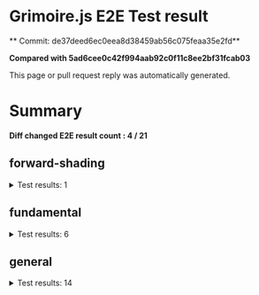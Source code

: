 # Grimoire.js E2E Test result

** Commit: de37deed6ec0eea8d38459ab56c075feaa35e2fd**

**Compared with 5ad6cee0c42f994aab92c0f11c8ee2bf31fcab03**

This page or pull request reply was automatically generated.

# Summary

**Diff changed E2E result count : 4 / 21**



## forward-shading

<details>
    <summary>Test results: 1</summary>

<details>
    <summary>0:forward-shading/pbr-rougness-metallic[PASSED] -- (load: 4058 / waitFor: )</summary>





<img src="https://149-108731811-gh.circle-artifacts.com/0/tmp/circle-artifacts.8AJ5WAl/diff/forward-shadingpbr-rougness-metallic.png"/>




<a href="http://jsrun.it/kyasbal/gCfn3#fundamental&#x3D;staging-de37deed6ec0eea8d38459ab56c075feaa35e2fd">OPEN</a>



<details>
    <summary>Logs</summary>

```
log:%cGrimoire.js v0.21.1
plugins:

  1 : grimoirejs-math@1.15.1
  2 : grimoirejs-fundamental@0.30.0beta5
  3 : grimoirejs-forward-shading@1.10.1

To suppress this message,please inject a line &quot;gr.debug &#x3D; false;&quot; on the initializing timing. color:#44F;font-weight:bold;
```

</details>

<details>
    <summary>Meta</summary>


|Key|Value|
|:-:|:-:|
|config|[object Object]|
|loadTime|4058|
|logs|[object Object]|
|diffTestResult|true|
|url|http://jsrun.it/kyasbal/gCfn3#fundamental&#x3D;staging-de37deed6ec0eea8d38459ab56c075feaa35e2fd|


</details>

<details>
    <summary>Config</summary>


|Key|Value|
|:-:|:-:|
|url|http://jsrun.it/kyasbal/gCfn3|
|timeout|100000|
|waitFor||
|width|640|
|height|480|
|threshold|3%|
|shift|2|
|group|forward-shading|
|name|pbr-rougness-metallic|


</details>


</details>


---

 

</details>


## fundamental

<details>
    <summary>Test results: 6</summary>

<details>
    <summary>0:fundamental/texture-direction[PASSED] -- (load: 5001 / waitFor: )</summary>





<img src="https://149-108731811-gh.circle-artifacts.com/1/tmp/circle-artifacts.RIon8ci/diff/fundamentaltexture-direction.png"/>




<a href="https://codepen.io/kyasbal-1994/debug/gXMBJV#fundamental&#x3D;staging-de37deed6ec0eea8d38459ab56c075feaa35e2fd">OPEN</a>



<details>
    <summary>Logs</summary>

```
log:%cGrimoire.js v0.21.1
plugins:

  1 : grimoirejs-math@1.15.1
  2 : grimoirejs-fundamental@0.30.0beta5

To suppress this message,please inject a line &quot;gr.debug &#x3D; false;&quot; on the initializing timing. color:#44F;font-weight:bold;
```

</details>

<details>
    <summary>Meta</summary>


|Key|Value|
|:-:|:-:|
|config|[object Object]|
|loadTime|5001|
|logs|[object Object]|
|diffTestResult|true|
|url|https://codepen.io/kyasbal-1994/debug/gXMBJV#fundamental&#x3D;staging-de37deed6ec0eea8d38459ab56c075feaa35e2fd|


</details>

<details>
    <summary>Config</summary>


|Key|Value|
|:-:|:-:|
|url|https://codepen.io/kyasbal-1994/debug/gXMBJV|
|timeout|100000|
|waitFor||
|width|640|
|height|480|
|threshold|3%|
|shift|2|
|group|fundamental|
|name|texture-direction|


</details>


</details>


---


<details>
    <summary>1:fundamental/uv[PASSED] -- (load: 3165 / waitFor: )</summary>





<img src="https://149-108731811-gh.circle-artifacts.com/2/tmp/circle-artifacts.LdSj3BN/diff/fundamentaluv.png"/>




<a href="https://codepen.io/kyasbal-1994/debug/vWXLLK#fundamental&#x3D;staging-de37deed6ec0eea8d38459ab56c075feaa35e2fd">OPEN</a>



<details>
    <summary>Logs</summary>

```
log:%cGrimoire.js v0.21.1
plugins:

  1 : grimoirejs-math@1.15.1
  2 : grimoirejs-fundamental@0.30.0beta5

To suppress this message,please inject a line &quot;gr.debug &#x3D; false;&quot; on the initializing timing. color:#44F;font-weight:bold;
```

</details>

<details>
    <summary>Meta</summary>


|Key|Value|
|:-:|:-:|
|config|[object Object]|
|loadTime|3165|
|logs|[object Object]|
|diffTestResult|true|
|url|https://codepen.io/kyasbal-1994/debug/vWXLLK#fundamental&#x3D;staging-de37deed6ec0eea8d38459ab56c075feaa35e2fd|


</details>

<details>
    <summary>Config</summary>


|Key|Value|
|:-:|:-:|
|url|https://codepen.io/kyasbal-1994/debug/vWXLLK|
|timeout|100000|
|waitFor||
|width|640|
|height|480|
|threshold|3%|
|shift|2|
|group|fundamental|
|name|uv|


</details>


</details>


---


<details>
    <summary>2:fundamental/normal[PASSED] -- (load: 3759 / waitFor: )</summary>





<img src="https://149-108731811-gh.circle-artifacts.com/3/tmp/circle-artifacts.buS4bs1/diff/fundamentalnormal.png"/>




<a href="https://codepen.io/kyasbal-1994/debug/RjGroo#fundamental&#x3D;staging-de37deed6ec0eea8d38459ab56c075feaa35e2fd">OPEN</a>



<details>
    <summary>Logs</summary>

```
log:%cGrimoire.js v0.21.1
plugins:

  1 : grimoirejs-math@1.15.1
  2 : grimoirejs-fundamental@0.30.0beta5

To suppress this message,please inject a line &quot;gr.debug &#x3D; false;&quot; on the initializing timing. color:#44F;font-weight:bold;
```

</details>

<details>
    <summary>Meta</summary>


|Key|Value|
|:-:|:-:|
|config|[object Object]|
|loadTime|3759|
|logs|[object Object]|
|diffTestResult|true|
|url|https://codepen.io/kyasbal-1994/debug/RjGroo#fundamental&#x3D;staging-de37deed6ec0eea8d38459ab56c075feaa35e2fd|


</details>

<details>
    <summary>Config</summary>


|Key|Value|
|:-:|:-:|
|url|https://codepen.io/kyasbal-1994/debug/RjGroo|
|timeout|100000|
|waitFor||
|width|640|
|height|480|
|threshold|3%|
|shift|2|
|group|fundamental|
|name|normal|


</details>


</details>


---


<details>
    <summary>3:fundamental/canvasFollowRelative[PASSED] -- (load: 1383 / waitFor: )</summary>





<img src="https://149-108731811-gh.circle-artifacts.com/0/tmp/circle-artifacts.8AJ5WAl/diff/fundamentalcanvasFollowRelative.png"/>




<a href="https://codepen.io/kyasbal-1994/debug/bf323f6b9725ceb75f0865d6dddd68b9#fundamental&#x3D;staging-de37deed6ec0eea8d38459ab56c075feaa35e2fd">OPEN</a>



<details>
    <summary>Logs</summary>

```
log:%cGrimoire.js v0.21.1
plugins:

  1 : grimoirejs-math@1.15.1
  2 : grimoirejs-fundamental@0.30.0beta5

To suppress this message,please inject a line &quot;gr.debug &#x3D; false;&quot; on the initializing timing. color:#44F;font-weight:bold;
```

</details>

<details>
    <summary>Meta</summary>


|Key|Value|
|:-:|:-:|
|config|[object Object]|
|loadTime|1383|
|logs|[object Object]|
|diffTestResult|true|
|url|https://codepen.io/kyasbal-1994/debug/bf323f6b9725ceb75f0865d6dddd68b9#fundamental&#x3D;staging-de37deed6ec0eea8d38459ab56c075feaa35e2fd|


</details>

<details>
    <summary>Config</summary>


|Key|Value|
|:-:|:-:|
|url|https://codepen.io/kyasbal-1994/debug/bf323f6b9725ceb75f0865d6dddd68b9|
|timeout|100000|
|waitFor||
|width|640|
|height|480|
|threshold|3%|
|shift|2|
|group|fundamental|
|name|canvasFollowRelative|


</details>


</details>


---


<details>
    <summary>4:fundamental/canvasConsiderBorder[PASSED] -- (load: 1334 / waitFor: )</summary>





<img src="https://149-108731811-gh.circle-artifacts.com/1/tmp/circle-artifacts.RIon8ci/diff/fundamentalcanvasConsiderBorder.png"/>




<a href="https://codepen.io/kyasbal-1994/debug/d448653295e3678bdbbc626bf9192f79#fundamental&#x3D;staging-de37deed6ec0eea8d38459ab56c075feaa35e2fd">OPEN</a>



<details>
    <summary>Logs</summary>

```
log:%cGrimoire.js v0.21.1
plugins:

  1 : grimoirejs-math@1.15.1
  2 : grimoirejs-fundamental@0.30.0beta5

To suppress this message,please inject a line &quot;gr.debug &#x3D; false;&quot; on the initializing timing. color:#44F;font-weight:bold;
```

</details>

<details>
    <summary>Meta</summary>


|Key|Value|
|:-:|:-:|
|config|[object Object]|
|loadTime|1334|
|logs|[object Object]|
|diffTestResult|true|
|url|https://codepen.io/kyasbal-1994/debug/d448653295e3678bdbbc626bf9192f79#fundamental&#x3D;staging-de37deed6ec0eea8d38459ab56c075feaa35e2fd|


</details>

<details>
    <summary>Config</summary>


|Key|Value|
|:-:|:-:|
|url|https://codepen.io/kyasbal-1994/debug/d448653295e3678bdbbc626bf9192f79|
|timeout|100000|
|waitFor||
|width|640|
|height|480|
|threshold|3%|
|shift|2|
|group|fundamental|
|name|canvasConsiderBorder|


</details>


</details>


---


<details>
    <summary>5:fundamental/dynamicParentSizeChange[PASSED] -- (load: 1511 / waitFor: )</summary>





<img src="https://149-108731811-gh.circle-artifacts.com/2/tmp/circle-artifacts.LdSj3BN/diff/fundamentaldynamicParentSizeChange.png"/>




<a href="https://codepen.io/kyasbal-1994/debug/074bef092e7a50ed3e33fe7c75c923e6#fundamental&#x3D;staging-de37deed6ec0eea8d38459ab56c075feaa35e2fd">OPEN</a>



<details>
    <summary>Logs</summary>

```
log:%cGrimoire.js v0.21.1
plugins:

  1 : grimoirejs-math@1.15.1
  2 : grimoirejs-fundamental@0.30.0beta5

To suppress this message,please inject a line &quot;gr.debug &#x3D; false;&quot; on the initializing timing. color:#44F;font-weight:bold;
```

</details>

<details>
    <summary>Meta</summary>


|Key|Value|
|:-:|:-:|
|config|[object Object]|
|loadTime|1511|
|logs|[object Object]|
|diffTestResult|true|
|url|https://codepen.io/kyasbal-1994/debug/074bef092e7a50ed3e33fe7c75c923e6#fundamental&#x3D;staging-de37deed6ec0eea8d38459ab56c075feaa35e2fd|


</details>

<details>
    <summary>Config</summary>


|Key|Value|
|:-:|:-:|
|url|https://codepen.io/kyasbal-1994/debug/074bef092e7a50ed3e33fe7c75c923e6|
|timeout|100000|
|waitFor||
|width|640|
|height|480|
|threshold|3%|
|shift|2|
|group|fundamental|
|name|dynamicParentSizeChange|


</details>


</details>


---

 

</details>


## general

<details>
    <summary>Test results: 14</summary>

<details>
    <summary>0:general/earth[PASSED] -- (load: 2673 / waitFor: )</summary>





<img src="https://149-108731811-gh.circle-artifacts.com/3/tmp/circle-artifacts.buS4bs1/diff/generalearth.png"/>




<a href="http://jsrun.it/cx20/89C8#fundamental&#x3D;staging-de37deed6ec0eea8d38459ab56c075feaa35e2fd">OPEN</a>



<details>
    <summary>Logs</summary>

```
log:%cGrimoire.js v0.20.1
plugins:

  1 : grimoirejs-math@1.15.1
  2 : grimoirejs-fundamental@0.30.4
  3 : grimoirejs-preset-basic@1.11.15
  4 : grimoirejs-forward-shading@1.10.1

To suppress this message,please inject a line &quot;gr.debug &#x3D; false;&quot; on the initializing timing. color:#44F;font-weight:bold;
```

</details>

<details>
    <summary>Meta</summary>


|Key|Value|
|:-:|:-:|
|config|[object Object]|
|loadTime|2673|
|logs|[object Object]|
|diffTestResult|true|
|url|http://jsrun.it/cx20/89C8#fundamental&#x3D;staging-de37deed6ec0eea8d38459ab56c075feaa35e2fd|


</details>

<details>
    <summary>Config</summary>


|Key|Value|
|:-:|:-:|
|url|http://jsrun.it/cx20/89C8|
|timeout|100000|
|waitFor||
|width|640|
|height|480|
|threshold|3%|
|shift|2|
|group|general|
|name|earth|


</details>


</details>


---


<details>
    <summary>1:general/gltf[PASSED] -- (load: 782 / waitFor: )</summary>





<img src="https://149-108731811-gh.circle-artifacts.com/0/tmp/circle-artifacts.8AJ5WAl/diff/generalgltf.png"/>




<a href="http://jsrun.it/cx20/6ojC#fundamental&#x3D;staging-de37deed6ec0eea8d38459ab56c075feaa35e2fd">OPEN</a>



<details>
    <summary>Logs</summary>

```
log:%cGrimoire.js v0.20.0
plugins:

  1 : grimoirejs-math@1.14.6
  2 : grimoirejs-fundamental@0.28.2
  3 : grimoirejs-preset-basic@1.11.3
  4 : grimoirejs-animation@1.2.0
  5 : grimoirejs-forward-shading@1.7.3
  6 : grimoirejs-gltf@2.2.1

To suppress this message,please inject a line &quot;gr.debug &#x3D; false;&quot; on the initializing timing. color:#44F;font-weight:bold;
```

</details>

<details>
    <summary>Meta</summary>


|Key|Value|
|:-:|:-:|
|config|[object Object]|
|loadTime|782|
|logs|[object Object]|
|diffTestResult|true|
|url|http://jsrun.it/cx20/6ojC#fundamental&#x3D;staging-de37deed6ec0eea8d38459ab56c075feaa35e2fd|


</details>

<details>
    <summary>Config</summary>


|Key|Value|
|:-:|:-:|
|url|http://jsrun.it/cx20/6ojC|
|timeout|100000|
|waitFor||
|width|640|
|height|480|
|threshold|3%|
|shift|2|
|group|general|
|name|gltf|


</details>


</details>


---



### 2:general/posteffect\[CHANGED\]

* load: 2508
* waitFor: 





<img src="https://149-108731811-gh.circle-artifacts.com/1/tmp/circle-artifacts.RIon8ci/diff/generalposteffect.png"/>




<a href="http://jsrun.it/cx20/snhP#fundamental&#x3D;staging-de37deed6ec0eea8d38459ab56c075feaa35e2fd">OPEN</a>



<details>
    <summary>Logs</summary>

```
log:%cGrimoire.js v0.19.5
plugins:

  1 : grimoirejs-math@1.14.3
  2 : grimoirejs-fundamental@0.28.2
  3 : grimoirejs-preset-basic@1.11.0

To suppress this message,please inject a line &quot;gr.debug &#x3D; false;&quot; on the initializing timing. color:#44F;font-weight:bold;
```

</details>

<details>
    <summary>Meta</summary>


|Key|Value|
|:-:|:-:|
|config|[object Object]|
|loadTime|2508|
|logs|[object Object]|
|diffTestResult|false|
|url|http://jsrun.it/cx20/snhP#fundamental&#x3D;staging-de37deed6ec0eea8d38459ab56c075feaa35e2fd|


</details>

<details>
    <summary>Config</summary>


|Key|Value|
|:-:|:-:|
|url|http://jsrun.it/cx20/snhP|
|timeout|100000|
|waitFor||
|width|640|
|height|480|
|threshold|3%|
|shift|2|
|group|general|
|name|posteffect|


</details>


---


<details>
    <summary>3:general/primitives[PASSED] -- (load: 2240 / waitFor: )</summary>





<img src="https://149-108731811-gh.circle-artifacts.com/2/tmp/circle-artifacts.LdSj3BN/diff/generalprimitives.png"/>




<a href="http://jsrun.it/cx20/WWUy#fundamental&#x3D;staging-de37deed6ec0eea8d38459ab56c075feaa35e2fd">OPEN</a>



<details>
    <summary>Logs</summary>

```
log:%cGrimoire.js v0.20.0
plugins:

  1 : grimoirejs-math@1.14.7
  2 : grimoirejs-fundamental@0.29.2
  3 : grimoirejs-preset-basic@1.11.5

To suppress this message,please inject a line &quot;gr.debug &#x3D; false;&quot; on the initializing timing. color:#44F;font-weight:bold;
```

</details>

<details>
    <summary>Meta</summary>


|Key|Value|
|:-:|:-:|
|config|[object Object]|
|loadTime|2240|
|logs|[object Object]|
|diffTestResult|true|
|url|http://jsrun.it/cx20/WWUy#fundamental&#x3D;staging-de37deed6ec0eea8d38459ab56c075feaa35e2fd|


</details>

<details>
    <summary>Config</summary>


|Key|Value|
|:-:|:-:|
|url|http://jsrun.it/cx20/WWUy|
|timeout|100000|
|waitFor||
|width|640|
|height|480|
|threshold|3%|
|shift|2|
|group|general|
|name|primitives|


</details>


</details>


---


<details>
    <summary>4:general/quaternion[PASSED] -- (load: 1048 / waitFor: )</summary>





<img src="https://149-108731811-gh.circle-artifacts.com/3/tmp/circle-artifacts.buS4bs1/diff/generalquaternion.png"/>




<a href="http://jsrun.it/cx20/29IU#fundamental&#x3D;staging-de37deed6ec0eea8d38459ab56c075feaa35e2fd">OPEN</a>



<details>
    <summary>Logs</summary>

```
log:%cGrimoire.js v0.20.1
plugins:

  1 : grimoirejs-math@1.14.7
  2 : grimoirejs-fundamental@0.29.4
  3 : grimoirejs-preset-basic@1.11.8

To suppress this message,please inject a line &quot;gr.debug &#x3D; false;&quot; on the initializing timing. color:#44F;font-weight:bold;
```

</details>

<details>
    <summary>Meta</summary>


|Key|Value|
|:-:|:-:|
|config|[object Object]|
|loadTime|1048|
|logs|[object Object]|
|diffTestResult|true|
|url|http://jsrun.it/cx20/29IU#fundamental&#x3D;staging-de37deed6ec0eea8d38459ab56c075feaa35e2fd|


</details>

<details>
    <summary>Config</summary>


|Key|Value|
|:-:|:-:|
|url|http://jsrun.it/cx20/29IU|
|timeout|100000|
|waitFor||
|width|640|
|height|480|
|threshold|3%|
|shift|2|
|group|general|
|name|quaternion|


</details>


</details>


---


<details>
    <summary>5:general/teapod-wireframe[PASSED] -- (load: 857 / waitFor: )</summary>





<img src="https://149-108731811-gh.circle-artifacts.com/0/tmp/circle-artifacts.8AJ5WAl/diff/generalteapod-wireframe.png"/>




<a href="http://jsrun.it/cx20/Ukzk#fundamental&#x3D;staging-de37deed6ec0eea8d38459ab56c075feaa35e2fd">OPEN</a>



<details>
    <summary>Logs</summary>

```
log:%cGrimoire.js v0.20.1
plugins:

  1 : grimoirejs-math@1.14.7
  2 : grimoirejs-fundamental@0.29.4
  3 : grimoirejs-preset-basic@1.11.8

To suppress this message,please inject a line &quot;gr.debug &#x3D; false;&quot; on the initializing timing. color:#44F;font-weight:bold;
```

</details>

<details>
    <summary>Meta</summary>


|Key|Value|
|:-:|:-:|
|config|[object Object]|
|loadTime|857|
|logs|[object Object]|
|diffTestResult|true|
|url|http://jsrun.it/cx20/Ukzk#fundamental&#x3D;staging-de37deed6ec0eea8d38459ab56c075feaa35e2fd|


</details>

<details>
    <summary>Config</summary>


|Key|Value|
|:-:|:-:|
|url|http://jsrun.it/cx20/Ukzk|
|timeout|100000|
|waitFor||
|width|640|
|height|480|
|threshold|3%|
|shift|2|
|group|general|
|name|teapod-wireframe|


</details>


</details>


---


<details>
    <summary>6:general/teapod-normal[PASSED] -- (load: 1535 / waitFor: )</summary>





<img src="https://149-108731811-gh.circle-artifacts.com/1/tmp/circle-artifacts.RIon8ci/diff/generalteapod-normal.png"/>




<a href="http://jsrun.it/cx20/MPRv#fundamental&#x3D;staging-de37deed6ec0eea8d38459ab56c075feaa35e2fd">OPEN</a>



<details>
    <summary>Logs</summary>

```
log:%cGrimoire.js v0.20.1
plugins:

  1 : grimoirejs-math@1.14.7
  2 : grimoirejs-fundamental@0.29.4
  3 : grimoirejs-preset-basic@1.11.8

To suppress this message,please inject a line &quot;gr.debug &#x3D; false;&quot; on the initializing timing. color:#44F;font-weight:bold;
```

</details>

<details>
    <summary>Meta</summary>


|Key|Value|
|:-:|:-:|
|config|[object Object]|
|loadTime|1535|
|logs|[object Object]|
|diffTestResult|true|
|url|http://jsrun.it/cx20/MPRv#fundamental&#x3D;staging-de37deed6ec0eea8d38459ab56c075feaa35e2fd|


</details>

<details>
    <summary>Config</summary>


|Key|Value|
|:-:|:-:|
|url|http://jsrun.it/cx20/MPRv|
|timeout|100000|
|waitFor||
|width|640|
|height|480|
|threshold|3%|
|shift|2|
|group|general|
|name|teapod-normal|


</details>


</details>


---



### 7:general/teapod-texture\[CHANGED\]

* load: 1640
* waitFor: 





<img src="https://149-108731811-gh.circle-artifacts.com/2/tmp/circle-artifacts.LdSj3BN/diff/generalteapod-texture.png"/>




<a href="http://jsrun.it/cx20/kPYg#fundamental&#x3D;staging-de37deed6ec0eea8d38459ab56c075feaa35e2fd">OPEN</a>



<details>
    <summary>Logs</summary>

```
log:%cGrimoire.js v0.20.1
plugins:

  1 : grimoirejs-math@1.14.7
  2 : grimoirejs-fundamental@0.29.4
  3 : grimoirejs-preset-basic@1.11.8

To suppress this message,please inject a line &quot;gr.debug &#x3D; false;&quot; on the initializing timing. color:#44F;font-weight:bold;
```

</details>

<details>
    <summary>Meta</summary>


|Key|Value|
|:-:|:-:|
|config|[object Object]|
|loadTime|1640|
|logs|[object Object]|
|diffTestResult|false|
|url|http://jsrun.it/cx20/kPYg#fundamental&#x3D;staging-de37deed6ec0eea8d38459ab56c075feaa35e2fd|


</details>

<details>
    <summary>Config</summary>


|Key|Value|
|:-:|:-:|
|url|http://jsrun.it/cx20/kPYg|
|timeout|100000|
|waitFor||
|width|640|
|height|480|
|threshold|3%|
|shift|2|
|group|general|
|name|teapod-texture|


</details>


---


<details>
    <summary>8:general/pbr[PASSED] -- (load: 767 / waitFor: )</summary>





<img src="https://149-108731811-gh.circle-artifacts.com/3/tmp/circle-artifacts.buS4bs1/diff/generalpbr.png"/>




<a href="http://jsrun.it/cx20/Qurl#fundamental&#x3D;staging-de37deed6ec0eea8d38459ab56c075feaa35e2fd">OPEN</a>



<details>
    <summary>Logs</summary>

```
log:%cGrimoire.js v0.20.1
plugins:

  1 : grimoirejs-math@1.14.8
  2 : grimoirejs-fundamental@0.29.4
  3 : grimoirejs-preset-basic@1.11.9
  4 : grimoirejs-animation@1.2.0
  5 : grimoirejs-forward-shading@1.9.1
  6 : grimoirejs-gltf@2.2.6

To suppress this message,please inject a line &quot;gr.debug &#x3D; false;&quot; on the initializing timing. color:#44F;font-weight:bold;
```

</details>

<details>
    <summary>Meta</summary>


|Key|Value|
|:-:|:-:|
|config|[object Object]|
|loadTime|767|
|logs|[object Object]|
|diffTestResult|true|
|url|http://jsrun.it/cx20/Qurl#fundamental&#x3D;staging-de37deed6ec0eea8d38459ab56c075feaa35e2fd|


</details>

<details>
    <summary>Config</summary>


|Key|Value|
|:-:|:-:|
|url|http://jsrun.it/cx20/Qurl|
|timeout|100000|
|waitFor||
|width|640|
|height|480|
|threshold|3%|
|shift|2|
|group|general|
|name|pbr|


</details>


</details>


---



### 9:general/particles\[CHANGED\]

* load: 1347
* waitFor: 





<img src="https://149-108731811-gh.circle-artifacts.com/0/tmp/circle-artifacts.8AJ5WAl/diff/generalparticles.png"/>




<a href="http://jsrun.it/case2912/6B8h#fundamental&#x3D;staging-de37deed6ec0eea8d38459ab56c075feaa35e2fd">OPEN</a>



<details>
    <summary>Logs</summary>

```
log:%cGrimoire.js v0.21.0
plugins:

  1 : grimoirejs-math@1.15.1
  2 : grimoirejs-fundamental@0.30.5
  3 : grimoirejs-preset-basic@1.11.16

To suppress this message,please inject a line &quot;gr.debug &#x3D; false;&quot; on the initializing timing. color:#44F;font-weight:bold;
```

</details>

<details>
    <summary>Meta</summary>


|Key|Value|
|:-:|:-:|
|config|[object Object]|
|loadTime|1347|
|logs|[object Object]|
|diffTestResult|false|
|url|http://jsrun.it/case2912/6B8h#fundamental&#x3D;staging-de37deed6ec0eea8d38459ab56c075feaa35e2fd|


</details>

<details>
    <summary>Config</summary>


|Key|Value|
|:-:|:-:|
|url|http://jsrun.it/case2912/6B8h|
|timeout|100000|
|waitFor||
|width|640|
|height|480|
|threshold|3%|
|shift|2|
|group|general|
|name|particles|


</details>


---


<details>
    <summary>10:general/axis[PASSED] -- (load: 775 / waitFor: )</summary>





<img src="https://149-108731811-gh.circle-artifacts.com/1/tmp/circle-artifacts.RIon8ci/diff/generalaxis.png"/>




<a href="http://jsrun.it/cx20/ebdy#fundamental&#x3D;staging-de37deed6ec0eea8d38459ab56c075feaa35e2fd">OPEN</a>



<details>
    <summary>Logs</summary>

```
log:%cGrimoire.js v0.20.1
plugins:

  1 : grimoirejs-math@1.14.7
  2 : grimoirejs-fundamental@0.29.4
  3 : grimoirejs-preset-basic@1.11.8

To suppress this message,please inject a line &quot;gr.debug &#x3D; false;&quot; on the initializing timing. color:#44F;font-weight:bold;
```

</details>

<details>
    <summary>Meta</summary>


|Key|Value|
|:-:|:-:|
|config|[object Object]|
|loadTime|775|
|logs|[object Object]|
|diffTestResult|true|
|url|http://jsrun.it/cx20/ebdy#fundamental&#x3D;staging-de37deed6ec0eea8d38459ab56c075feaa35e2fd|


</details>

<details>
    <summary>Config</summary>


|Key|Value|
|:-:|:-:|
|url|http://jsrun.it/cx20/ebdy|
|timeout|100000|
|waitFor||
|width|640|
|height|480|
|threshold|3%|
|shift|2|
|group|general|
|name|axis|


</details>


</details>


---


<details>
    <summary>11:general/forward[PASSED] -- (load: 1223 / waitFor: )</summary>





<img src="https://149-108731811-gh.circle-artifacts.com/2/tmp/circle-artifacts.LdSj3BN/diff/generalforward.png"/>




<a href="http://jsrun.it/cx20/UE4P#fundamental&#x3D;staging-de37deed6ec0eea8d38459ab56c075feaa35e2fd">OPEN</a>



<details>
    <summary>Logs</summary>

```
log:%cGrimoire.js v0.20.1
plugins:

  1 : grimoirejs-math@1.15.1
  2 : grimoirejs-fundamental@0.30.4
  3 : grimoirejs-preset-basic@1.11.15
  4 : grimoirejs-forward-shading@1.10.1

To suppress this message,please inject a line &quot;gr.debug &#x3D; false;&quot; on the initializing timing. color:#44F;font-weight:bold;
```

</details>

<details>
    <summary>Meta</summary>


|Key|Value|
|:-:|:-:|
|config|[object Object]|
|loadTime|1223|
|logs|[object Object]|
|diffTestResult|true|
|url|http://jsrun.it/cx20/UE4P#fundamental&#x3D;staging-de37deed6ec0eea8d38459ab56c075feaa35e2fd|


</details>

<details>
    <summary>Config</summary>


|Key|Value|
|:-:|:-:|
|url|http://jsrun.it/cx20/UE4P|
|timeout|100000|
|waitFor||
|width|640|
|height|480|
|threshold|3%|
|shift|2|
|group|general|
|name|forward|


</details>


</details>


---



### 12:general/shader\[CHANGED\]

* load: 871
* waitFor: 





<img src="https://149-108731811-gh.circle-artifacts.com/3/tmp/circle-artifacts.buS4bs1/diff/generalshader.png"/>




<a href="http://jsrun.it/kyasbal/2DVy#fundamental&#x3D;staging-de37deed6ec0eea8d38459ab56c075feaa35e2fd">OPEN</a>



<details>
    <summary>Logs</summary>

```
log:%cGrimoire.js v0.21.0
plugins:

  1 : grimoirejs-math@1.15.1
  2 : grimoirejs-fundamental@0.30.5
  3 : grimoirejs-preset-basic@1.11.16

To suppress this message,please inject a line &quot;gr.debug &#x3D; false;&quot; on the initializing timing. color:#44F;font-weight:bold;
```

</details>

<details>
    <summary>Meta</summary>


|Key|Value|
|:-:|:-:|
|config|[object Object]|
|loadTime|871|
|logs|[object Object]|
|diffTestResult|false|
|url|http://jsrun.it/kyasbal/2DVy#fundamental&#x3D;staging-de37deed6ec0eea8d38459ab56c075feaa35e2fd|


</details>

<details>
    <summary>Config</summary>


|Key|Value|
|:-:|:-:|
|url|http://jsrun.it/kyasbal/2DVy|
|timeout|100000|
|waitFor||
|width|640|
|height|480|
|threshold|3%|
|shift|2|
|group|general|
|name|shader|


</details>


---


<details>
    <summary>13:general/pbrTest14[PASSED] -- (load: 4058 / waitFor: )</summary>





<img src="https://149-108731811-gh.circle-artifacts.com/0/tmp/circle-artifacts.8AJ5WAl/diff/generalpbrTest14.png"/>




<a href="http://jsrun.it/kyasbal/oeKr#fundamental&#x3D;staging-de37deed6ec0eea8d38459ab56c075feaa35e2fd">OPEN</a>



<details>
    <summary>Logs</summary>

```
log:%cGrimoire.js v0.19.1
plugins:

  1 : grimoirejs-math@1.14.2
  2 : grimoirejs-fundamental@0.28.1
  3 : grimoirejs-preset-basic@1.10.17
  4 : grimoirejs-forward-shading@1.7.3

To suppress this message,please inject a line &quot;gr.debug &#x3D; false;&quot; on the initializing timing. color:#44F;font-weight:bold;
error:JSHandle@error
```

</details>

<details>
    <summary>Meta</summary>


|Key|Value|
|:-:|:-:|
|config|[object Object]|
|loadTime|4058|
|logs|[object Object],[object Object]|
|diffTestResult|true|
|url|http://jsrun.it/kyasbal/oeKr#fundamental&#x3D;staging-de37deed6ec0eea8d38459ab56c075feaa35e2fd|


</details>

<details>
    <summary>Config</summary>


|Key|Value|
|:-:|:-:|
|timeout|100000|
|url|http://jsrun.it/kyasbal/oeKr|
|waitFor||
|width|640|
|height|480|
|threshold|3%|
|shift|2|
|group|general|
|name|pbrTest14|


</details>


</details>


---

 

</details>
 
